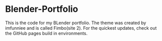 # Blender-Portfolio
This is the code for my BLender portfolio. 
The theme was created by imfunniee and is called Fimbo(site 2).
For the quickest updates, check out the GitHub pages build in environments.

